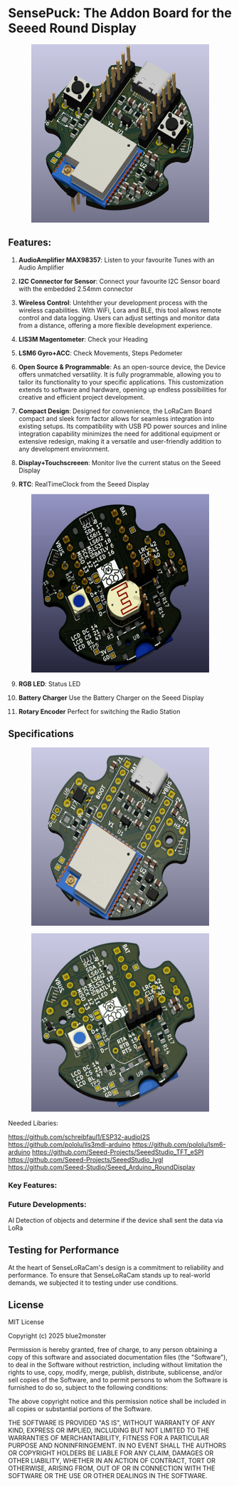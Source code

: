 # SensePuck: The Addon Board for the Seeed Round Display


<p align="center"> 
<img src="./images/Top.jpg" width="400" height="400"/>
</p>

 

## Features:

1. **AudioAmplifier MAX98357**: Listen to your favourite Tunes with an Audio Amplifier

2. **I2C Connector for Sensor**: Connect your favourite I2C Sensor board with the embedded 2.54mm connector

3. **Wireless Control**: Untehther your development process with the wireless capabilities. With WiFi, Lora and BLE, this tool allows remote control and data logging. Users can adjust settings and monitor data from a distance, offering a more flexible development experience.

4. **LIS3M Magentometer**: Check your Heading

5. **LSM6 Gyro+ACC**: Check Movements, Steps Pedometer

5. **Open Source & Programmable**: As an open-source device, the Device offers unmatched versatility. It is fully programmable, allowing you to tailor its functionality to your specific applications. This customization extends to software and hardware, opening up endless possibilities for creative and efficient project development.

6. **Compact Design**: Designed for convenience, the LoRaCam Board compact and sleek form factor allows for seamless integration into existing setups. Its compatibility with USB PD power sources and inline integration capability minimizes the need for additional equipment or extensive redesign, making it a versatile and user-friendly addition to any development environment.

7. **Display+Touchscreeen**: Monitor live the current status on the Seeed Display

8. **RTC**: RealTimeClock from the Seeed Display
<p align="center"> 
<img src="./images/Bottom.jpg" width="400" height="400"/>
</p>

9. **RGB LED**: Status LED

10. **Battery Charger** Use the Battery Charger on the Seeed Display

11. **Rotary Encoder** Perfect for switching the Radio Station
    
## Specifications


<p align="center"> 
<img src="./images/Top2.jpg" width="400" height="400"/>
</p>

<p align="center"> 
<img src="./images/Bottom2.jpg" width="400" height="400"/>
</p>


Needed Libaries:

https://github.com/schreibfaul1/ESP32-audioI2S
https://github.com/pololu/lis3mdl-arduino
https://github.com/pololu/lsm6-arduino
https://github.com/Seeed-Projects/SeeedStudio_TFT_eSPI
https://github.com/Seeed-Projects/SeeedStudio_lvgl
https://github.com/Seeed-Studio/Seeed_Arduino_RoundDisplay

### Key Features:


### Future Developments:

AI Detection of objects and determine if the device shall sent the data via LoRa 

## Testing for Performance

At the heart of SenseLoRaCam's design is a commitment to reliability and performance. To ensure that SenseLoRaCam stands up to real-world demands, we subjected it to testing under use conditions.


## License

MIT License

Copyright (c) 2025 blue2monster

Permission is hereby granted, free of charge, to any person obtaining a copy
of this software and associated documentation files (the "Software"), to deal
in the Software without restriction, including without limitation the rights
to use, copy, modify, merge, publish, distribute, sublicense, and/or sell
copies of the Software, and to permit persons to whom the Software is
furnished to do so, subject to the following conditions:

The above copyright notice and this permission notice shall be included in all
copies or substantial portions of the Software.

THE SOFTWARE IS PROVIDED "AS IS", WITHOUT WARRANTY OF ANY KIND, EXPRESS OR
IMPLIED, INCLUDING BUT NOT LIMITED TO THE WARRANTIES OF MERCHANTABILITY,
FITNESS FOR A PARTICULAR PURPOSE AND NONINFRINGEMENT. IN NO EVENT SHALL THE
AUTHORS OR COPYRIGHT HOLDERS BE LIABLE FOR ANY CLAIM, DAMAGES OR OTHER
LIABILITY, WHETHER IN AN ACTION OF CONTRACT, TORT OR OTHERWISE, ARISING FROM,
OUT OF OR IN CONNECTION WITH THE SOFTWARE OR THE USE OR OTHER DEALINGS IN THE
SOFTWARE.
